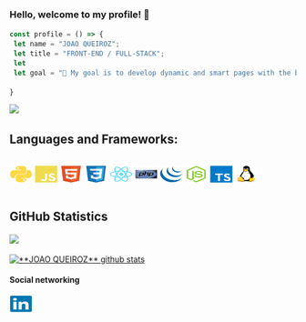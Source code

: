 ### Hello, welcome to my profile! 👋

```javascript
const profile = () => {
 let name = "JOAO QUEIROZ";
 let title = "FRONT-END / FULL-STACK";
 let 
 let goal = "🔭 My goal is to develop dynamic and smart pages with the best user experiences focused on using clean and readable code."
 
}
```

<img width="300" src="https://c.tenor.com/2uyENRmiUt0AAAAC/coding.gif" />

## **Languages and Frameworks:**  

<div style="display: inline_block"><br>
  <img align="center" alt="João-Python" height="30" width="40" src="https://raw.githubusercontent.com/devicons/devicon/master/icons/python/python-plain.svg">
  <img align="center" alt="João-Js" height="30" width="40" src="https://raw.githubusercontent.com/devicons/devicon/master/icons/javascript/javascript-plain.svg">
  <img align="center" alt="João-HTML" height="30" width="40" src="https://raw.githubusercontent.com/devicons/devicon/master/icons/html5/html5-original.svg">
  <img align="center" alt="João-CSS" height="30" width="40" src="https://raw.githubusercontent.com/devicons/devicon/master/icons/css3/css3-original.svg">
  <img align="center" alt="João-react" height="30" width="40" src="https://raw.githubusercontent.com/devicons/devicon/master/icons/react/react-original.svg">
  <img align="center" alt="João-php" height="30" width="40" src="https://raw.githubusercontent.com/devicons/devicon/master/icons/php/php-original.svg">
  <img align="center" alt="João-jquery" height="30" width="40" src="https://raw.githubusercontent.com/devicons/devicon/master/icons/jquery/jquery-original.svg">
  <img align="center" alt="João-node" height="30" width="40" src="https://raw.githubusercontent.com/devicons/devicon/master/icons/nodejs/nodejs-original.svg">
  <img align="center" alt="João-jquery" height="30" width="40" src="https://raw.githubusercontent.com/devicons/devicon/master/icons/typescript/typescript-original.svg">
 <img align="center" alt="João-jquery" height="30" width="40" src="https://raw.githubusercontent.com/devicons/devicon/master/icons/linux/linux-original.svg">
</div>
<br>


## **GitHub Statistics**

<a href="https://github.com/joaoqueiroz-code">
  <img align="center" src="https://github-readme-stats.vercel.app/api/top-langs/?username=joaoqueiroz-code&theme=dracula&hide_langs_below=1" />
</a>
<br>
<br>
<a href="https://github.com/joaoqueiroz-code">
 <img align="center" src="https://github-readme-stats.vercel.app/api?username=joaoqueiroz-code&show_icons=true&theme=dracula&line_height=27" alt="**JOAO QUEIROZ** github stats"/>
</a>

<br>

#### Social networking

<a href="https://www.linkedin.com/in/joaoqueiroz-c/">
<img align="center" alt="João-node" height="30" width="40" src="https://raw.githubusercontent.com/devicons/devicon/master/icons/linkedin/linkedin-original.svg"> 
</a>

